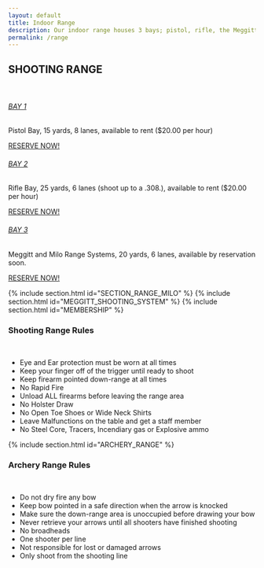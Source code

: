 ```yaml
---
layout: default
title: Indoor Range
description: Our indoor range houses 3 bays; pistol, rifle, the Meggitt and Milo Range Systems Bay, for a total of 20 lanes. Please click the "Sign Our Waiver" button below to sign the waiver prior to your visit.
permalink: /range
---
```

<section>
    <div class="container">
        <h2 class="section-title text-center mb-0">SHOOTING RANGE</h2>
        <div class="spacer spacer-line border-primary">&nbsp;</div>
        <div class="row">
            <div class="col-md-4">
                <div class="promo-box text-center inner-space">
                    <h6 class="box-title"><a href="#x" class="promo-link">BAY 1</a></h6>
                    <p class="box-description">
                    Pistol Bay, 15 yards, 8 lanes, available to rent ($20.00 per hour)
                    </p>
                    <a href="#x" class="btn btn-primary">RESERVE NOW!</a>
                </div><!-- / icon-block -->
            </div><!-- / column -->
            <div class="col-md-4">
                <div class="promo-box text-center inner-space">
                    <h6 class="box-title"><a href="#x" class="promo-link">BAY 2</a></h6>
                    <p class="box-description">
                    Rifle Bay, 25 yards, 6 lanes (shoot up to a .308.), available to rent ($20.00 per hour)
                    </p>
                    <a href="#x" class="btn btn-primary">RESERVE NOW!</a>
                </div><!-- / icon-block -->
            </div><!-- / column -->
            <div class="col-md-4">
                <div class="promo-box text-center inner-space">
                    <h6 class="box-title"><a href="#x" class="promo-link">BAY 3</a></h6>
                    <p class="box-description">
                    Meggitt and Milo Range Systems, 20 yards, 6 lanes, available by reservation soon.
                    </p>
                    <a href="#x" class="btn btn-primary">RESERVE NOW!</a>
                </div><!-- / icon-block -->
            </div><!-- / column -->
        </div>
    </div><!-- / container -->
</section>

{% include section.html id="SECTION_RANGE_MILO" %}
{% include section.html id="MEGGITT_SHOOTING_SYSTEM" %}
{% include section.html id="MEMBERSHIP" %}


<section>
    <div class="container">
        <h3 class="section-title text-center mb-0">Shooting Range Rules</h3>
        <div class="spacer spacer-line border-primary">&nbsp;</div>
        <ul class="text-center">
            <li>Eye and Ear protection must be worn at all times</li>
            <li>Keep your finger off of the trigger until ready to shoot</li>
            <li>Keep firearm pointed down-range at all times</li>
            <li>No Rapid Fire</li>
            <li>Unload ALL firearms before leaving the range area</li>
            <li>No Holster Draw</li>
            <li>No Open Toe Shoes or Wide Neck Shirts</li>
            <li>Leave Malfunctions on the table and get a staff member</li>
            <li>No Steel Core, Tracers, Incendiary gas or Explosive ammo</li>
        </ul>
    </div>
</section>

{% include section.html id="ARCHERY_RANGE" %}


<section>
    <div class="container">
        <h3 class="section-title text-center mb-0">Archery Range Rules</h3>
        <div class="spacer spacer-line border-primary">&nbsp;</div>
        <ul class="text-center">
            <li>Do not dry fire any bow</li>
            <li>Keep bow pointed in a safe direction when the arrow is knocked</li>
            <li>Make sure the down-range area is unoccupied before drawing your bow</li>
            <li>Never retrieve your arrows until all shooters have finished shooting</li>
            <li>No broadheads</li>
            <li>One shooter per line</li>
            <li>Not responsible for lost or damaged arrows</li>
            <li>Only shoot from the shooting line</li>
        </ul>
    </div>
</section>